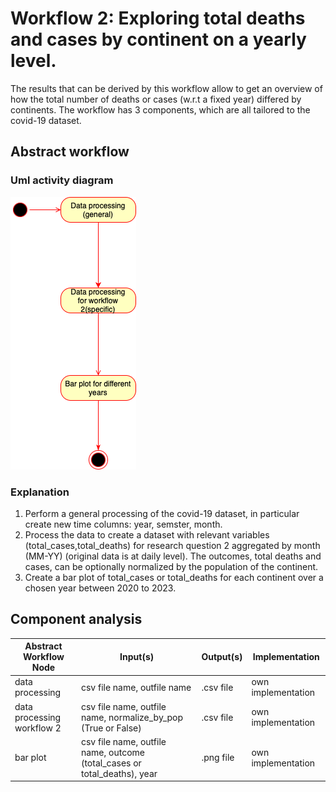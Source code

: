 # Workflow 2: Exploring total deaths and cases by continent on a yearly level.
The results that can be derived by this workflow allow to get an overview of how the total number of deaths or cases (w.r.t a fixed year) differed by continents. The workflow has 3 components, which are all tailored to the covid-19 dataset. 

## Abstract workflow
### Uml activity diagram
![Alt text](./Workflow2ActivityDiagram.png)
### Explanation
1. Perform a general processing of the covid-19 dataset, in particular create new time columns: year, semster, month.
2. Process the data to create a dataset with relevant variables (total_cases,total_deaths) for research question 2 aggregated  by month (MM-YY) (original data is at daily level). The outcomes, total deaths and cases, can be optionally normalized by the population of the continent.
3. Create a bar plot of total_cases or total_deaths for each continent over a chosen year between 2020 to 2023.


## Component analysis

| Abstract Workflow Node                  | Input(s)     | Output(s)                 | Implementation     |
|-----------------------------------------|--------------|---------------------------|--------------------|
| data processing            | csv file name, outfile name | .csv file         | own implementation  |
| data processing workflow 2    | csv file name, outfile name, normalize_by_pop (True or False)  | .csv file   | own implementation |
| bar plot                   | csv file name, outfile name, outcome (total_cases or total_deaths), year  | .png  file | own implementation |



